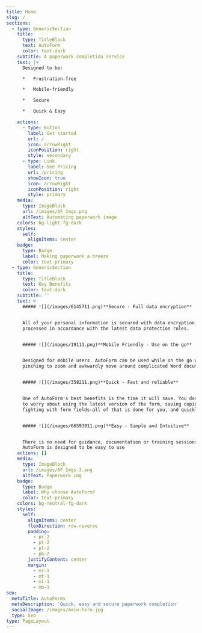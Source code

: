 ```yaml
---
title: Home
slug: /
sections:
  - type: GenericSection
    title:
      type: TitleBlock
      text: AutoForm
      color: text-dark
    subtitle: A paperwork completion service
    text: |+
      Designed to be:

      *   Frustration-free

      *   Mobile-friendly

      *   Secure

      *   Quick & Easy

    actions:
      - type: Button
        label: Get started
        url: /
        icon: arrowRight
        iconPosition: right
        style: secondary
      - type: Link
        label: See Pricing
        url: /pricing
        showIcon: true
        icon: arrowRight
        iconPosition: right
        style: primary
    media:
      type: ImageBlock
      url: /images/AF Imgs.png
      altText: Automating paperwork image
    colors: bg-light-fg-dark
    styles:
      self:
        alignItems: center
    badge:
      type: Badge
      label: Making paperwork a breeze
      color: text-primary
  - type: GenericSection
    title:
      type: TitleBlock
      text: Key Benefits
      color: text-dark
    subtitle: ''
    text: >
      ##### ![](/images/6145711.png)**Secure - Full data encryption**


      All of your personal information is secured with data encryption and
      processed in accordance with the latest data protection rules.


      ##### ![](/images/19111.png)**Mobile Friendly - Use on the go**


      Designed for mobile users. AutoForm can be used while on the go without
      pinching to zoom and awkwardly move around complicated Word documents.


      ##### ![](/images/358211.png)**Quick - Fast and reliable**


      One of AutoForm's best benefits is the time it will save. You don't need
      to worry about using the latest version of the form, saving copies, or
      fighting with form fields—all of that is done for you, and quickly, too!


      ##### ![](/images/66593911.png)**Easy - Simple and Intuitive**


      There is no need for guidance, documentation or training sessions.
      AutoForm is designed to be easy to use
    actions: []
    media:
      type: ImageBlock
      url: /images/AF Imgs-3.png
      altText: Paperwork img
    badge:
      type: Badge
      label: Why choose AutoForm?
      color: text-primary
    colors: bg-neutral-fg-dark
    styles:
      self:
        alignItems: center
        flexDirection: row-reverse
        padding:
          - pr-2
          - pt-2
          - pl-2
          - pb-2
        justifyContent: center
        margin:
          - mr-1
          - mt-1
          - ml-1
          - mb-1
seo:
  metaTitle: AutoForms
  metaDescription: 'Quick, easy and secure paperwork completion'
  socialImage: /images/main-hero.jpg
  type: Seo
type: PageLayout
---
```

